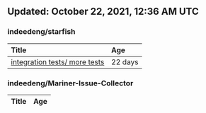 ## Updated: October 22, 2021, 12:36 AM UTC


### indeedeng/starfish
|**Title**|**Age**|
|:----|:----|
|[integration tests/ more tests](https://github.com/indeedeng/starfish/issues/117)|22&nbsp;days|


### indeedeng/Mariner-Issue-Collector
|**Title**|**Age**|
|:----|:----|